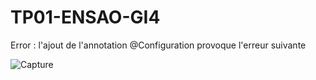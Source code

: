 # TP01-ENSAO-GI4

Error : l'ajout de l'annotation @Configuration provoque l'erreur suivante 

![Capture](https://user-images.githubusercontent.com/82152041/164264305-1ad991ff-d6ef-4f86-9f23-03f30ed05f94.PNG)


